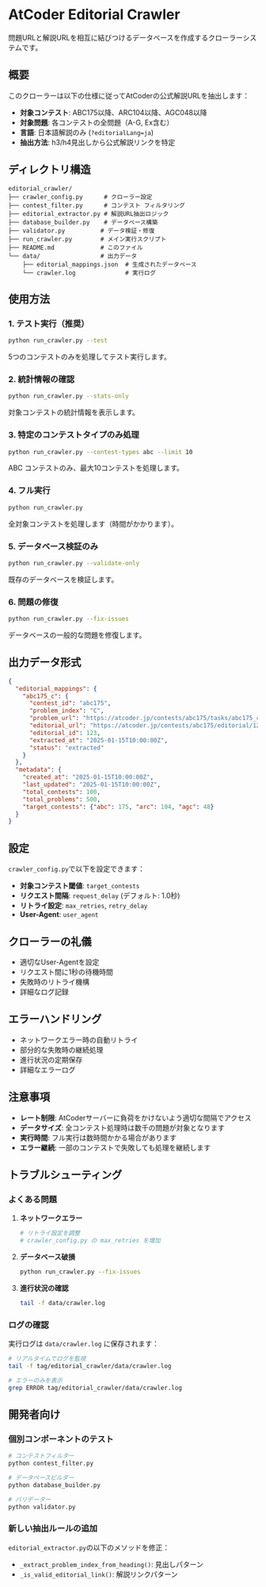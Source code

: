 # AtCoder Editorial Crawler

問題URLと解説URLを相互に結びつけるデータベースを作成するクローラーシステムです。

## 概要

このクローラーは以下の仕様に従ってAtCoderの公式解説URLを抽出します：

- **対象コンテスト**: ABC175以降、ARC104以降、AGC048以降
- **対象問題**: 各コンテストの全問題（A-G, Ex含む）
- **言語**: 日本語解説のみ (`?editorialLang=ja`)
- **抽出方法**: h3/h4見出しから公式解説リンクを特定

## ディレクトリ構造

```
editorial_crawler/
├── crawler_config.py      # クローラー設定
├── contest_filter.py      # コンテスト フィルタリング
├── editorial_extractor.py # 解説URL抽出ロジック
├── database_builder.py    # データベース構築
├── validator.py          # データ検証・修復
├── run_crawler.py        # メイン実行スクリプト
├── README.md             # このファイル
└── data/                 # 出力データ
    ├── editorial_mappings.json  # 生成されたデータベース
    └── crawler.log              # 実行ログ
```

## 使用方法

### 1. テスト実行（推奨）

```bash
python run_crawler.py --test
```

5つのコンテストのみを処理してテスト実行します。

### 2. 統計情報の確認

```bash
python run_crawler.py --stats-only
```

対象コンテストの統計情報を表示します。

### 3. 特定のコンテストタイプのみ処理

```bash
python run_crawler.py --contest-types abc --limit 10
```

ABC コンテストのみ、最大10コンテストを処理します。

### 4. フル実行

```bash
python run_crawler.py
```

全対象コンテストを処理します（時間がかかります）。

### 5. データベース検証のみ

```bash
python run_crawler.py --validate-only
```

既存のデータベースを検証します。

### 6. 問題の修復

```bash
python run_crawler.py --fix-issues
```

データベースの一般的な問題を修復します。

## 出力データ形式

```json
{
  "editorial_mappings": {
    "abc175_c": {
      "contest_id": "abc175",
      "problem_index": "C",
      "problem_url": "https://atcoder.jp/contests/abc175/tasks/abc175_c",
      "editorial_url": "https://atcoder.jp/contests/abc175/editorial/123?editorialLang=ja",
      "editorial_id": 123,
      "extracted_at": "2025-01-15T10:00:00Z",
      "status": "extracted"
    }
  },
  "metadata": {
    "created_at": "2025-01-15T10:00:00Z",
    "last_updated": "2025-01-15T10:00:00Z",
    "total_contests": 100,
    "total_problems": 500,
    "target_contests": {"abc": 175, "arc": 104, "agc": 48}
  }
}
```

## 設定

`crawler_config.py`で以下を設定できます：

- **対象コンテスト閾値**: `target_contests`
- **リクエスト間隔**: `request_delay` (デフォルト: 1.0秒)
- **リトライ設定**: `max_retries`, `retry_delay`
- **User-Agent**: `user_agent`

## クローラーの礼儀

- 適切なUser-Agentを設定
- リクエスト間に1秒の待機時間
- 失敗時のリトライ機構
- 詳細なログ記録

## エラーハンドリング

- ネットワークエラー時の自動リトライ
- 部分的な失敗時の継続処理
- 進行状況の定期保存
- 詳細なエラーログ

## 注意事項

- **レート制限**: AtCoderサーバーに負荷をかけないよう適切な間隔でアクセス
- **データサイズ**: 全コンテスト処理時は数千の問題が対象となります
- **実行時間**: フル実行は数時間かかる場合があります
- **エラー継続**: 一部のコンテストで失敗しても処理を継続します

## トラブルシューティング

### よくある問題

1. **ネットワークエラー**
   ```bash
   # リトライ設定を調整
   # crawler_config.py の max_retries を増加
   ```

2. **データベース破損**
   ```bash
   python run_crawler.py --fix-issues
   ```

3. **進行状況の確認**
   ```bash
   tail -f data/crawler.log
   ```

### ログの確認

実行ログは `data/crawler.log` に保存されます：

```bash
# リアルタイムでログを監視
tail -f tag/editorial_crawler/data/crawler.log

# エラーのみを表示
grep ERROR tag/editorial_crawler/data/crawler.log
```

## 開発者向け

### 個別コンポーネントのテスト

```bash
# コンテストフィルター
python contest_filter.py

# データベースビルダー
python database_builder.py

# バリデーター
python validator.py
```

### 新しい抽出ルールの追加

`editorial_extractor.py`の以下のメソッドを修正：

- `_extract_problem_index_from_heading()`: 見出しパターン
- `_is_valid_editorial_link()`: 解説リンクパターン